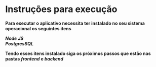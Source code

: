 # Instruções para execução 

**Para executar o aplicativo necessita ter instalado no seu sistema operacional os seguintes itens**

**_Node JS_**
</br>
**_PostgresSQL_**

**Tendo esses itens instalado siga os próximos passos que estão nas pastas _frontend_ e _backend_**
